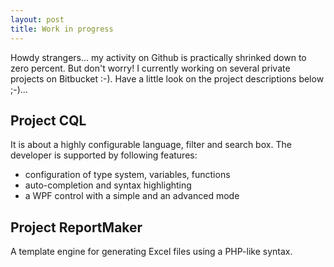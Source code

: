 ```yaml
---
layout: post
title: Work in progress
---
```

Howdy strangers... my activity on Github is practically shrinked down to zero percent.
But don't worry! I currently working on several private projects on Bitbucket :-).
Have a little look on the project descriptions below ;-)...

## Project CQL

It is about a highly configurable language, filter and search box. The developer is supported by following features:

* configuration of type system, variables, functions
* auto-completion and syntax highlighting
* a WPF control with a simple and an advanced mode

## Project ReportMaker

A template engine for generating Excel files using a PHP-like syntax.